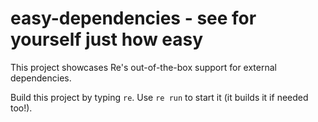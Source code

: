 # easy-dependencies - see for yourself just how easy

This project showcases Re's out-of-the-box support for external dependencies.

Build this project by typing `re`. Use `re run` to start it (it builds it if needed too!).
